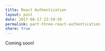 ```yaml
---
title: React Authentication
layout: post
date: 2017-06-17 23:59:59
permalink: part-three-react-authentication
share: true
---
```


Coming soon!
